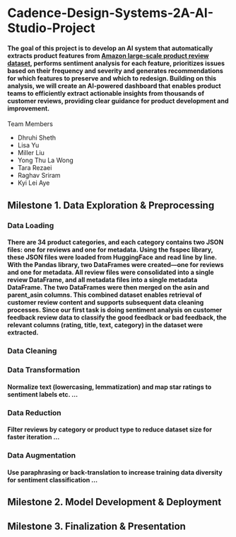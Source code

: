 # Cadence-Design-Systems-2A-AI-Studio-Project
#### The goal of this project is to develop an AI system that automatically extracts product features from [Amazon large-scale product review dataset](https://huggingface.co/datasets/McAuley-Lab/Amazon-Reviews-2023), performs sentiment analysis for each feature, prioritizes issues based on their frequency and severity and generates recommendations for which features to preserve and which to redesign. Building on this analysis, we will create an AI-powered dashboard that enables product teams to efficiently extract actionable insights from thousands of customer reviews, providing clear guidance for product development and improvement.

Team Members
- Dhruhi Sheth
- Lisa Yu
- Miller Liu
- Yong Thu La Wong
- Tara Rezaei
- Raghav Sriram
- Kyi Lei Aye

## Milestone 1. Data Exploration & Preprocessing
### Data Loading 
#### There are 34 product categories, and each category contains two JSON files: one for reviews and one for metadata. Using the fsspec library, these JSON files were loaded from HuggingFace and read line by line. With the Pandas library, two DataFrames were created—one for reviews and one for metadata. All review files were consolidated into a single review DataFrame, and all metadata files into a single metadata DataFrame. The two DataFrames were then merged on the asin and parent_asin columns. This combined dataset enables retrieval of customer review content and supports subsequent data cleaning processes. Since our first task is doing sentiment analysis on customer feedback review data to classify the good feedback or bad feedback, the relevant columns (rating, title, text, category) in the dataset were extracted.

### Data Cleaning
#### 

### Data Transformation
#### Normalize text (lowercasing, lemmatization) and map star ratings to sentiment labels etc. …

### Data Reduction 
#### Filter reviews by category or product type to reduce dataset size for faster iteration …

### Data Augmentation 
#### Use paraphrasing or back-translation to increase training data diversity for sentiment classification … 


## Milestone 2. Model Development & Deployment
## Milestone 3. Finalization & Presentation
